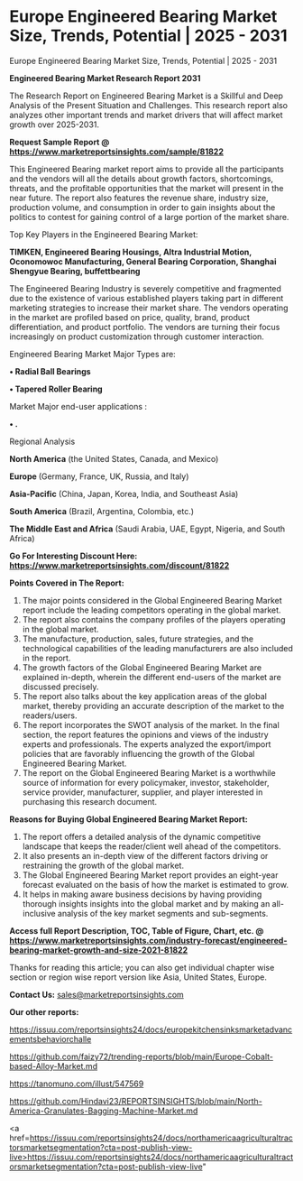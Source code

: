 # Europe Engineered Bearing Market Size, Trends, Potential | 2025 - 2031
Europe Engineered Bearing Market Size, Trends, Potential | 2025 - 2031

<strong>Engineered Bearing Market Research Report 2031</strong>

The Research Report on Engineered Bearing Market is a Skillful and Deep Analysis of the Present Situation and Challenges. This research report also analyzes other important trends and market drivers that will affect market growth over 2025-2031.

<strong>Request Sample Report @ <a href=https://www.marketreportsinsights.com/sample/81822>https://www.marketreportsinsights.com/sample/81822</a></strong>

This Engineered Bearing market report aims to provide all the participants and the vendors will all the details about growth factors, shortcomings, threats, and the profitable opportunities that the market will present in the near future. The report also features the revenue share, industry size, production volume, and consumption in order to gain insights about the politics to contest for gaining control of a large portion of the market share.

Top Key Players in the Engineered Bearing Market:

<strong>TIMKEN, Engineered Bearing Housings, Altra Industrial Motion, Oconomowoc Manufacturing, General Bearing Corporation, Shanghai Shengyue Bearing, buffettbearing</strong>

The Engineered Bearing Industry is severely competitive and fragmented due to the existence of various established players taking part in different marketing strategies to increase their market share. The vendors operating in the market are profiled based on price, quality, brand, product differentiation, and product portfolio. The vendors are turning their focus increasingly on product customization through customer interaction.

Engineered Bearing Market Major Types are:

<strong>• Radial Ball Bearings

• Tapered Roller Bearing</strong>

Market Major end-user applications :

<strong>• .</strong>

Regional Analysis

</u><strong><b>North America</b></strong> (the United States, Canada, and Mexico)

<strong><b>Europe </b></strong>(Germany, France, UK, Russia, and Italy)

<strong><b>Asia-Pacific</b></strong> (China, Japan, Korea, India, and Southeast Asia)

<strong><b>South America</b></strong> (Brazil, Argentina, Colombia, etc.)

<strong><b>The Middle East and Africa</b></strong> (Saudi Arabia, UAE, Egypt, Nigeria, and South Africa)

<strong>Go For Interesting Discount Here: <a href=https://www.marketreportsinsights.com/discount/81822>https://www.marketreportsinsights.com/discount/81822</a></strong>

<strong>Points Covered in The Report:</strong>
<ol>
  <li>The major points considered in the Global Engineered Bearing Market report include the leading competitors operating in the global market.</li>
  <li>The report also contains the company profiles of the players operating in the global market.</li>
  <li>The manufacture, production, sales, future strategies, and the technological capabilities of the leading manufacturers are also included in the report.</li>
  <li>The growth factors of the Global Engineered Bearing Market are explained in-depth, wherein the different end-users of the market are discussed precisely.</li>
  <li>The report also talks about the key application areas of the global market, thereby providing an accurate description of the market to the readers/users.</li>
  <li>The report incorporates the SWOT analysis of the market. In the final section, the report features the opinions and views of the industry experts and professionals. The experts analyzed the export/import policies that are favorably influencing the growth of the Global Engineered Bearing Market.</li>
  <li>The report on the Global Engineered Bearing Market is a worthwhile source of information for every policymaker, investor, stakeholder, service provider, manufacturer, supplier, and player interested in purchasing this research document.</li>
</ol>
<strong>Reasons for Buying Global Engineered Bearing Market Report:</strong>

<ol>
  <li>The report offers a detailed analysis of the dynamic competitive landscape that keeps the reader/client well ahead of the competitors.</li>
  <li>It also presents an in-depth view of the different factors driving or restraining the growth of the global market.</li>
  <li>The Global Engineered Bearing Market report provides an eight-year forecast evaluated on the basis of how the market is estimated to grow.</li>
  <li>It helps in making aware business decisions by having providing thorough insights insights into the global market and by making an all-inclusive analysis of the key market segments and sub-segments.</li>
</ol>
<strong>Access full Report Description, TOC, Table of Figure, Chart, etc. @ <a href=https://www.marketreportsinsights.com/industry-forecast/engineered-bearing-market-growth-and-size-2021-81822>https://www.marketreportsinsights.com/industry-forecast/engineered-bearing-market-growth-and-size-2021-81822</a></strong>


Thanks for reading this article; you can also get individual chapter wise section or region wise report version like Asia, United States, Europe.

<strong>Contact Us:</strong>
sales@marketreportsinsights.com

<strong>Our other reports:</strong>

<a href=https://issuu.com/reportsinsights24/docs/europekitchensinksmarketadvancementsbehaviorchalle>https://issuu.com/reportsinsights24/docs/europekitchensinksmarketadvancementsbehaviorchalle</a>

<a href=https://github.com/faizy72/trending-reports/blob/main/Europe-Cobalt-based-Alloy-Market.md>https://github.com/faizy72/trending-reports/blob/main/Europe-Cobalt-based-Alloy-Market.md</a>

<a href=https://tanomuno.com/illust/547569>https://tanomuno.com/illust/547569</a>

<a href=https://github.com/Hindavi23/REPORTSINSIGHTS/blob/main/North-America-Granulates-Bagging-Machine-Market.md>https://github.com/Hindavi23/REPORTSINSIGHTS/blob/main/North-America-Granulates-Bagging-Machine-Market.md</a>

<a href=https://issuu.com/reportsinsights24/docs/northamericaagriculturaltractorsmarketsegmentation?cta=post-publish-view-live>https://issuu.com/reportsinsights24/docs/northamericaagriculturaltractorsmarketsegmentation?cta=post-publish-view-live</a>"
